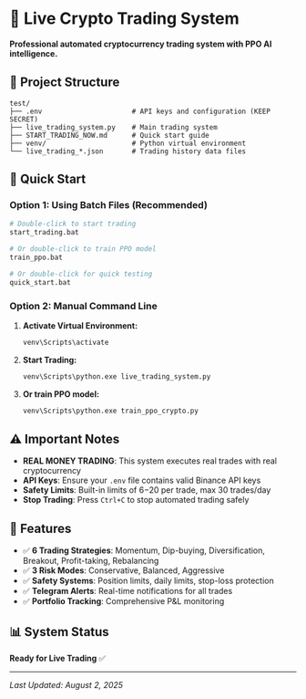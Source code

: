 # 🚀 Live Crypto Trading System

**Professional automated cryptocurrency trading system with PPO AI intelligence.**

## 📁 Project Structure

```
test/
├── .env                      # API keys and configuration (KEEP SECRET)
├── live_trading_system.py    # Main trading system
├── START_TRADING_NOW.md      # Quick start guide
├── venv/                     # Python virtual environment
└── live_trading_*.json       # Trading history data files
```

## 🚀 Quick Start

### Option 1: Using Batch Files (Recommended)
```bash
# Double-click to start trading
start_trading.bat

# Or double-click to train PPO model
train_ppo.bat

# Or double-click for quick testing
quick_start.bat
```

### Option 2: Manual Command Line
1. **Activate Virtual Environment:**
   ```bash
   venv\Scripts\activate
   ```

2. **Start Trading:**
   ```bash
   venv\Scripts\python.exe live_trading_system.py
   ```

3. **Or train PPO model:**
   ```bash
   venv\Scripts\python.exe train_ppo_crypto.py
   ```

## ⚠️ Important Notes

- **REAL MONEY TRADING**: This system executes real trades with real cryptocurrency
- **API Keys**: Ensure your `.env` file contains valid Binance API keys
- **Safety Limits**: Built-in limits of $6-$20 per trade, max 30 trades/day
- **Stop Trading**: Press `Ctrl+C` to stop automated trading safely

## 🎯 Features

- ✅ **6 Trading Strategies**: Momentum, Dip-buying, Diversification, Breakout, Profit-taking, Rebalancing
- ✅ **3 Risk Modes**: Conservative, Balanced, Aggressive
- ✅ **Safety Systems**: Position limits, daily limits, stop-loss protection
- ✅ **Telegram Alerts**: Real-time notifications for all trades
- ✅ **Portfolio Tracking**: Comprehensive P&L monitoring

## 📊 System Status

**Ready for Live Trading** ✅

---
*Last Updated: August 2, 2025*
